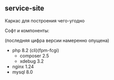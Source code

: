 ## service-site

Каркас для построения чего-угодно

Софт и компоненты:

(последняя цифра версии намеренно опущена)

- php 8.2 (cli)(fpm-fcgi) 
  - composer 2.5
  - xdebug 3.2
- nginx 1.24
- mysql 8.0